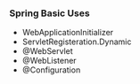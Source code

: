 ### Spring Basic Uses 
- WebApplicationInitializer
- ServletRegisteration.Dynamic
- @WebServlet
- @WebListener
- @Configuration
